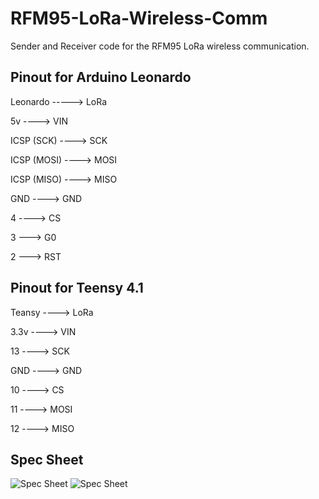 # RFM95-LoRa-Wireless-Comm
Sender and Receiver code for the RFM95 LoRa wireless communication.

## Pinout for Arduino Leonardo
Leonardo -----> LoRa

5v ----> VIN

ICSP (SCK) ----> SCK

ICSP (MOSI) ----> MOSI

ICSP (MISO) ----> MISO

GND ----> GND

4 ----> CS

3 ---> G0

2 ---> RST

## Pinout for Teensy 4.1
Teansy ----> LoRa

3.3v ----> VIN

13 ----> SCK

GND ----> GND

10 ----> CS

11 ----> MOSI

12 ----> MISO

## Spec Sheet
![Spec Sheet]()
![Spec Sheet]()
